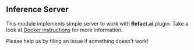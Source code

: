 ## Inference Server

This module implements simple server to work with **Refact.ai** plugin.
Take a look at [Docker instructions](https://refact.smallcloud.ai/docker) for more information.

Please help us by filing an issue if something doesn't work!
